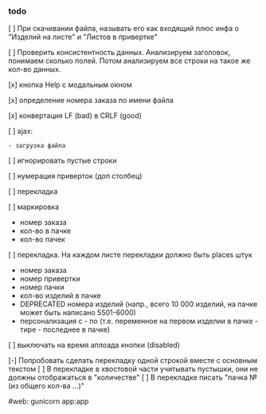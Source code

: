 ### todo

[ ] При скачивании файла, называть его как входящий плюс инфа о "Изделий на листе" 
и "Листов в привертке"

[ ] Проверить консистентность данных. Анализируем заголовок, понимаем сколько полей.
Потом анализируем все строки на такое же кол-во данных.

[x] кнопка Help с модальным окном

[x] определение номера заказа по имени файла

[x] конвертация LF (bad) в CRLF (good)

[ ] ajax:

    - загрузка файла
    
[ ] игнорировать пустые строки

[ ] нумерация приверток (доп столбец)

[ ] перекладка

[ ] маркировка

  - номер заказа
  - кол-во в пачке
  - кол-во пачек

[ ] перекладка. На каждом листе перекладки должно быть places штук 

  - номер заказа
  - номер привертки
  - номер пачки
  - кол-во изделий в пачке
  - DEPRECATED номера изделий (напр., всего 10 000 изделий, на пачке может быть написано 5501-6000)
  - персонализация с - по (т.е. переменное на первом изделии в пачке - тире - последнее в пачке)

[ ] выключать на время аплоада кнопки (disabled)

[-] Попробовать сделать перекладку одной строкой вместе с основным текстом
[ ] В перекладке в хвостовой части учитывать пустышки, они не должны отображаться в "количестве"
[ ] В перекладке писать "пачка № (из общего кол-ва ...)"

#web: gunicorn app:app